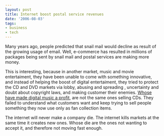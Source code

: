 ```yaml
---
layout: post
title: Internet boost postal service revenues
date: '2006-08-03'
tags:
- business
- tech
---
```


Many years ago, people predicted that snail mail would decline as result of the growing usage of email. Well, e-commerce has resulted in millions of packages being sent by snail mail and postal services are making more money.

This is interesting, because in another market, music and movie entertaiment, they have been unable to come with something innovative, and instead of helping the boost of digital entertaiment, they tried to protect the CD and DVD markets via lobby, abusing and spreading , uncertainty and doubt about copyright laws, and making customer their enemies. [Whose have made digital music a profit][3], are not the same ones selling CDs. They failed to understand what customers want and keep trying to sell people something they now use only as fan collection items.

The internet will never make a company die. The internet kills markets at the same time it creates new ones. Whose die are the ones not wanting to accept it, and therefore not moving fast enough.

[1]: [http://www.nytimes.com/2006/08/02/business/02postal.html?\_r=1&hp&ex=1...](http://www.nytimes.com/2006/08/02/business/02postal.html?_r=1&hp&ex=1154491200&en=5c92e9ffac088a0b&ei=5094&partner=homepage&oref=slogin)  
[2]: http://en.wikipedia.org/wiki/Fud  
[3]: http://www.apple.com/itunes/

